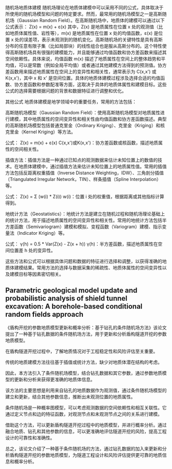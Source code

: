 随机场地质体建模
随机场理论在地质体建模中可以采用不同的公式，具体取决于所使用的随机场模型和问题的特定要求。然而，最常用的随机场模型之一是高斯随机场（Gaussian Random Field）。在高斯随机场中，地质体的建模可以通过以下公式表示：
Z(x) = m(x) + ε(x)
其中，Z(x) 是地质属性在位置 x 处的观测值（比如地质体属性值、岩性等），m(x) 是地质属性在位置 x 处的均值函数，ε(x) 是位置 x 处的误差项，表示未观测到的随机变化。高斯随机场的关键特性是具有高斯分布的任意有限子集（比如局部块）的线性组合也是服从高斯分布的。这个特性使得高斯随机场具有很强的建模能力，并且能够通过均值函数和协方差函数来描述其空间依赖性。具体来说，均值函数 m(x) 描述了地质属性在空间上的整体趋势和平均值，可以是常数（例如全局平均值）或者通过其他建模方法得到的预测值。协方差函数用来描述地质属性在空间上的变异性和相关性，通常表示为 C(x,x') 或 K(x,x')，其中 x 和 x' 是空间位置。具体的地质体建模过程涉及选择合适的均值函数、协方差函数和参数配准等方面，这取决于具体的地质体属性和建模目标。这些公式的选择需要根据问题的背景和数据特征进行调整和优化。

其他公式
地质体建模是地学领域中的重要任务，常用的方法包括：

高斯随机场模型（Gaussian Random Field）：使用高斯随机场模型对地质属性进行建模，其中地质属性的空间变异性和相关性由均值函数和协方差函数描述。典型的高斯随机场模型包括普通克里金（Ordinary Kriging）、克里金（Kriging）和核克里金（Kernel Kriging）等方法。

公式：
Z(x) = m(x) + ε(x)
C(x,x')或K(x,x')：协方差函数或核函数，描述地质属性的空间相关性。

插值方法：插值方法是一种通过已知点的观测数据来估计未知位置上的数值的技术。在地质体建模中，通过插值方法来估计未知位置上的地质属性值。常用的插值方法包括反距离权重插值（Inverse Distance Weighting，IDW）、三角剖分插值（Triangulated Irregular Network，TIN）、样条插值（Spline Interpolation）等。

公式：
Z(x) = Σ (w(i) * Z(i))
w(i)：位置 i 处的权重值，根据距离或其他指标计算得到。

地统计方法（Geostatistics）：地统计方法是建立在随机过程和随机场理论基础上的统计方法，用于描述地质属性的空间变异性和相关性。常用的地统计方法包括半方差函数（Semivariogram）建模和模拟、变程函数（Variogram）建模、指示变量法（Indicator Kriging）等。

公式：
γ(h) = 0.5 * Var(Z(x) - Z(x + h))
γ(h)：半方差函数，描述地质属性在空间位置差 h 处的变异性。

这些方法和公式可以根据具体问题和数据的特征进行选择和调整，以获得准确的地质体建模结果。常用方法的选择与数据采集的稀疏性、地质体属性的空间变异性以及建模目标等因素密切相关。

## Parametric geological model update and probabilistic analysis of shield tunnel excavation: A borehole-based conditional random fields approach

《盾构开挖的参数地质模型更新和概率分析：基于钻孔的条件随机场方法》该论文提出了一种基于钻孔数据的条件随机场方法，用于更新和分析盾构隧道开挖的参数地质模型。

在盾构隧道开挖过程中，了解地质情况对于工程稳定性和风险评估至关重要。

传统的地质建模方法往往基于插值或统计方法，缺少对地质体潜在结构的考虑。

因此，本方法引入了条件随机场模型，结合钻孔数据和其它参数，通过参数地质模型的更新和分析来获得更准确的地质体信息。

该方法的主要思想是利用来自钻孔的地质数据作为观测值，通过条件随机场模型的建立和更新，结合其他参数信息，推断出未观测位置的地质属性。

条件随机场是一种概率图模型，可以考虑观测数据的空间依赖性和相互关联性。它通过定义节点和边的特征函数，对观测节点和未观测节点之间的关系进行建模。

借助这个方法，可以更新盾构隧道开挖过程中的地质模型，并进行概率分析。通过融合地质、钻孔和其他参数的信息，可以更准确地评估隧道开挖的风险，提高工程设计的可靠性和准确性。

总之，该论文介绍了一种基于条件随机场的方法，通过钻孔数据的加入来更新和分析盾构隧道开挖的参数地质模型，为隧道工程设计和风险评估提供更可靠的地质信息和概率分析。